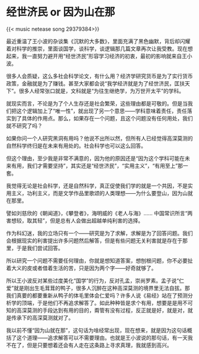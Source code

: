 # 经世济民 or 因为山在那


{{< music netease song 29379384>}}

最近重温了王小波的杂谈集《沉默的大多数》，里面充满了黑色幽默，背后却闪耀着对科学的推崇，里面谈国学，谈科学，谈逻辑那几篇文章再次让我受教。现在想起来，我一直努力避开用“经世济民”形容学习经济的初衷，最初的影响就来自王小波。

很多人会质疑，这么多社会科学论文，有什么用？经济学研究货币是为了实行货币政策，金融就是为了赚钱。甚至大家都会说“我学经济就是为了经世济民，匡扶天下”。很多人经常张口就是，文科就是“为往生继绝学，为万世开太平”的学科。

就现实而言，不论是为了个人生存还是社会繁荣，这些理由都是可敬的。但是当我们把这个逻辑加上了“唯一性”，就出现了另一个意思——学科意味着责任，责任落实到了具体的作用点。那么，如果存在一个问题，且这个问题没有任何用处，我们就不研究了吗？

如果你问一个人研究黑洞有用吗？他说不出所以然，但所有人已经觉得高深莫测的自然科学终归是在未来有用处的。社会科学也可以这么回答。

但这个理由，至少我是非常不满意的，因为他的原因还是“因为这个学科可能在未来有用，我们才需要坚持”，其实还是“经世济民”，“实用主义”，“有用至上”那一套。

我觉得无论是社会科学，还是自然科学，真正促使我们学的就是一个共因，不是实用主义，功利主义，而是文学作品里歌颂的人类理想——为什么要登山，因为山就在那里。

譬如刘慈欣的《朝闻道》，《攀登者》，海明威的《老人与海》...... 中国常识所言“两害想较，取其轻”，但是总有人会做出超越单纯利害的选择。

作为科幻迷，我的立场只有一个——研究是为了求解，求解是为了回答问题。我们会根据现实的利害提出许多问题然后解答，但是有些问题无关利害就是存在于那里，于是我们尝试回答。

所以研究一个问题不需要任何理由，你就是想知道答案，想刨根问题，你不必要扯着大义的皮或者借着生活的苦，只是因为两个字——好奇就够了。

所以王小波反对某些过度美化“国学”的行为，反对孔孟，崇尚罗素。孟子说“仁爱”就是刚出生毛茸茸的鸭子，很多人沉醉在这种高深莫测的境界里无法自拔。那我们真要的都要重新从鸭子的体毛里体会仁爱吗？许多人说《易经》站在了预测分析学的顶端，于是他们不再追求解答了。如此种种皆是求个有用，想要是是用不可知的高深莫测的手段达到有用的目的，甭管有没有过程，反正就是好，就是对，就是传承下的高深莫测就对了。

我以前不懂“因为山就在那”，这句话为啥经常出现，现在想来，就是因为这句话概括了这个道理——追求解答可以不需要理由。也就是王小波说的那句话，有一天我不在了，但是只要想着还会有人走在这条路上寻求真理，我就感到高兴。


